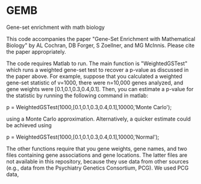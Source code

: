 # GEMB
Gene-set enrichment with math biology

This code accompanies the paper "Gene-Set Enrichment with Mathematical Biology" by AL Cochran, DB Forger, S Zoellner, and MG McInnis. Please cite the paper appropriately. 

The code requires Matlab to run.  The main function is "WeightedGSTest" which runs a weighted gene-set test to recover a p-value as discussed in the paper above.  For example, suppose that you calculated a weighted gene-set statistic of v=1000, there were n=10,000 genes analyzed, and gene weights were [0.1,0.1,0.3,0.4,0.1]. Then, you can estimate a p-value for the statistic by running the following command in matlab:

  p = WeightedGSTest(1000,[0.1,0.1,0.3,0.4,0.1],10000,'Monte Carlo');

using a Monte Carlo approximation. Alternatively, a quicker estimate could be achieved using 

  p = WeightedGSTest(1000,[0.1,0.1,0.3,0.4,0.1],10000,'Normal');

The other functions require that you gene weights, gene names, and two files containing gene associations and gene locations. The latter files are not available in this repository, because they use data from other sources (e.g., data from the Psychiatry Genetics Consortium, PCG). We used PCG data,  


